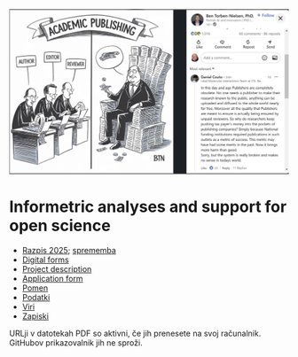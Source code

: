
<img src="AP2.jpg" width=800>

# Informetric analyses and support for open science

  - [Razpis 2025](https://www.aris-rs.si/sl/progproj/rproj/razpisi/24/razp-proj-25.asp); [sprememba](https://www.aris-rs.si/sl/progproj/rproj/razpisi/25/razp-proj-25_sprem.asp)
  - [Digital forms](https://digitalforms.arrs.si/Identity/Account/Login?returnUrl=~/)
  - [Project description](project.pdf)
  - <a href="./ARRS Digital Forms.pdf">Application form</a>
  - [Pomen](pomen.md)
  - [Podatki](podatki.md)
  - [Viri](viri.md) 
  - [Zapiski](zapiski.md)
    
URLji v datotekah PDF so aktivni, če jih prenesete na svoj računalnik. GitHubov prikazovalnik jih ne sproži.  
